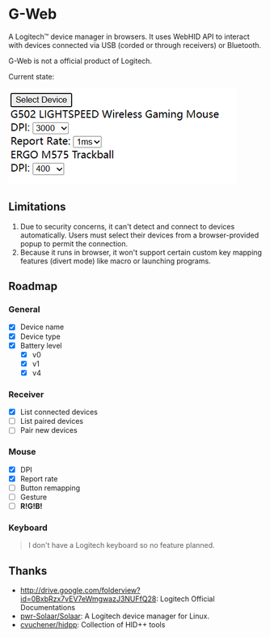 # G-Web

A Logitech™ device manager in browsers. It uses WebHID API to interact with devices connected via USB (corded or through receivers) or Bluetooth.

G-Web is not a official product of Logitech.

Current state:

![image](doc/screenshot.png)

## Limitations

1. Due to security concerns, it can't detect and connect to devices automatically. Users must select their devices from a browser-provided popup to permit the connection.
2. Because it runs in browser, it won't support certain custom key mapping features (divert mode) like macro or launching programs.

## Roadmap

### General

- [x] Device name
- [x] Device type
- [x] Battery level
  - [x] v0
  - [x] v1
  - [x] v4

### Receiver

- [x] List connected devices
- [ ] List paired devices
- [ ] Pair new devices

### Mouse

- [x] DPI
- [x] Report rate
- [ ] Button remapping
- [ ] Gesture
- [ ] **R!G!B!**

### Keyboard

> I don't have a Logitech keyboard so no feature planned.

## Thanks

* http://drive.google.com/folderview?id=0BxbRzx7vEV7eWmgwazJ3NUFfQ28: Logitech Official Documentations
* [pwr-Solaar/Solaar](https://github.com/pwr-Solaar/Solaar): A Logitech device manager for Linux.
* [cvuchener/hidpp](https://github.com/cvuchener/hidpp): Collection of HID++ tools

